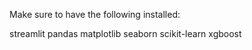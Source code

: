 Make sure to have the following installed: 

streamlit
pandas
matplotlib
seaborn
scikit-learn
xgboost

